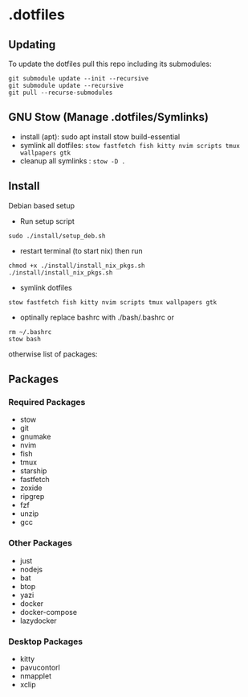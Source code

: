 # .dotfiles

## Updating
To update the dotfiles pull this repo including its submodules:
```
git submodule update --init --recursive
git submodule update --recursive
git pull --recurse-submodules
```
## GNU Stow (Manage .dotfiles/Symlinks)
- install (apt): sudo apt install stow build-essential
- symlink all dotfiles: `stow fastfetch fish kitty nvim scripts tmux wallpapers gtk`
- cleanup all symlinks : `stow -D .` 

## Install
Debian based setup
- Run setup script
```
sudo ./install/setup_deb.sh
```
- restart terminal (to start nix) then run
```
chmod +x ./install/install_nix_pkgs.sh
./install/install_nix_pkgs.sh
```
- symlink dotfiles
```
stow fastfetch fish kitty nvim scripts tmux wallpapers gtk
```
- optinally replace bashrc with ./bash/.bashrc or
```
rm ~/.bashrc
stow bash
```

otherwise list of  packages:

## Packages 
### Required Packages
- stow
- git
- gnumake
- nvim
- fish
- tmux
- starship
- fastfetch
- zoxide
- ripgrep
- fzf
- unzip
- gcc

### Other Packages
- just
- nodejs
- bat
- btop
- yazi
- docker
- docker-compose
- lazydocker

### Desktop Packages
- kitty
- pavucontorl
- nmapplet
- xclip
